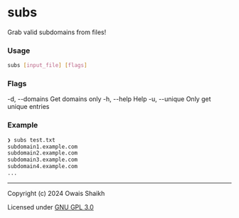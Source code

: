 # subs

Grab valid subdomains from files!

### Usage
```bash
subs [input_file] [flags]
```

### Flags
  -d, --domains   Get domains only
  -h, --help      Help
  -u, --unique    Only get unique entries

### Example

```bash
❯ subs test.txt
subdomain1.example.com
subdomain2.example.com
subdomain3.example.com
subdomain4.example.com
...
```

---

Copyright (c) 2024  Owais Shaikh

Licensed under [GNU GPL 3.0](LICENSE)